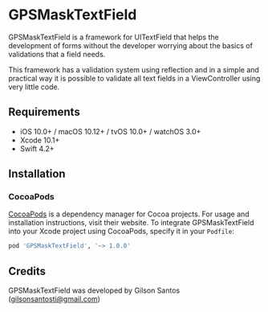 # GPSMaskTextField

GPSMaskTextField is a framework for UITextField that helps the development of forms without the developer worrying about the basics of validations that a field needs.

This framework has a validation system using reflection and in a simple and practical way it is possible to validate all text fields in a ViewController using very little code.

## Requirements

- iOS 10.0+ / macOS 10.12+ / tvOS 10.0+ / watchOS 3.0+
- Xcode 10.1+
- Swift 4.2+


## Installation

### CocoaPods

[CocoaPods](https://cocoapods.org) is a dependency manager for Cocoa projects. For usage and installation instructions, visit their website. To integrate GPSMaskTextField into your Xcode project using CocoaPods, specify it in your `Podfile`:

```ruby
pod 'GPSMaskTextField', '~> 1.0.0'
```

## Credits

GPSMaskTextField was developed by Gilson Santos (gilsonsantosti@gmail.com)
